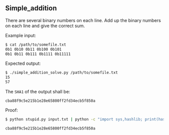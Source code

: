 ## Simple_addition

There are several binary numbers on each line. Add up the binary numbers on each line and give the correct sum.

Example input:

```bash
$ cat /path/to/somefile.txt
0b1 0b10 0b11 0b100 0b101
0b1 0b11 0b111 0b1111 0b11111
```

Expected output:

```bash
$ ./simple_addition_solve.py /path/to/somefile.txt
15
57
```

The `SHA1` of the output shall be:
```
cba88f9c5e215b1e28e65800ff2fd34ecb5f850a
```

Proof:

```bash
$ python stupid.py input.txt | python -c "import sys,hashlib; print(hashlib.sha1(sys.stdin.read().strip()).hexdigest())"

cba88f9c5e215b1e28e65800ff2fd34ecb5f850a
```
